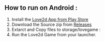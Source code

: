 ## How to run on Android :

 1. Install the [Love2d App from Play
    Store](https://play.google.com/store/apps/details?id=org.love2d.android)
 2. Download the Source zip from
    [Releases](https://github.com/0bamo0/Love2d/releases)
 3. Extarct and Copy files to storage/lovegame :
 4. Run the Love2d Game from your launcher.
